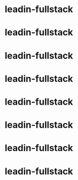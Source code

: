 # leadin-fullstack


# leadin-fullstack
# leadin-fullstack
# leadin-fullstack
# leadin-fullstack
# leadin-fullstack
# leadin-fullstack
# leadin-fullstack
